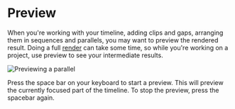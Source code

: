 # Preview

When you're working with your timeline, adding clips and gaps, arranging them
in sequences and parallels, you may want to preview the rendered result. Doing
a full [render](rendering.md) can take some time, so while you're working on
a project, use preview to see your intermediate results.

![Previewing a parallel](preview/preview.png)

Press the space bar on your keyboard to start a preview. This will
preview the currently focused part of the timeline. To stop the
preview, press the spacebar again.
